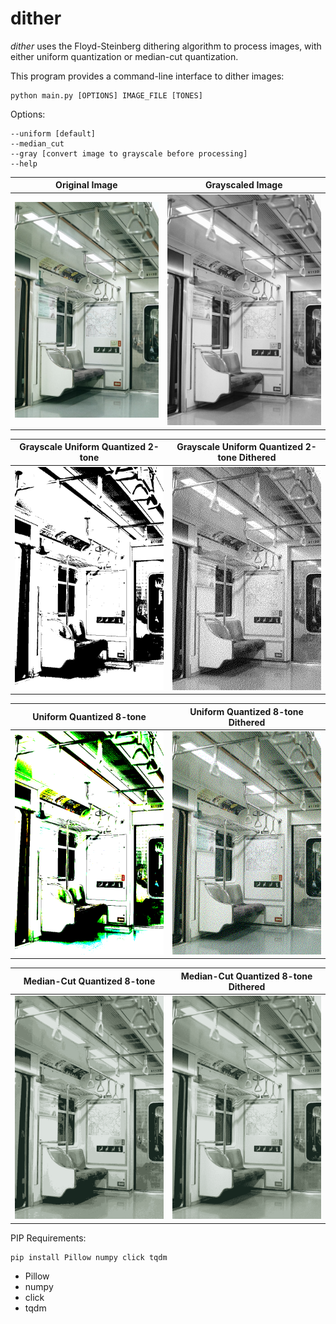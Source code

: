 # dither

_dither_ uses the Floyd-Steinberg dithering algorithm to process images, with either uniform quantization or median-cut
quantization.

This program provides a command-line interface to dither images:

```commandline
python main.py [OPTIONS] IMAGE_FILE [TONES]
```

Options:

    --uniform [default]
    --median_cut
    --gray [convert image to grayscale before processing]
    --help

| Original Image                          | Grayscaled Image                             |
|-----------------------------------------|----------------------------------------------|
| ![image](/Data/test_images/subway.jpg/) | ![image](/Data/test_images/subway_gray.png/) |

| Grayscale Uniform Quantized 2-tone                                   | Grayscale Uniform Quantized 2-tone Dithered                         |
|----------------------------------------------------------------------|---------------------------------------------------------------------|
| ![image](/Data/test_images/subway_gray_2tone_uniform_quantized.png/) | ![image](/Data/test_images/subway_gray_2tone_uniform_dithered.png/) |

| Uniform Quantized 8-tone                                        | Uniform Quantized 8-tone Dithered                                |
|-----------------------------------------------------------------|------------------------------------------------------------------|
| ![image](/Data/test_images/subway_8tone_uniform_quantized.png/) | ![image](/Data/test_images/subway_8tone_uniform_dithered.png/)   |

| Median-Cut Quantized 8-tone                                        | Median-Cut Quantized 8-tone Dithered                              |
|--------------------------------------------------------------------|-------------------------------------------------------------------|
| ![image](/Data/test_images/subway_8tone_median_cut_quantized.png/) | ![image](/Data/test_images/subway_8tone_median_cut_dithered.png/) |

PIP Requirements:

```commandline
pip install Pillow numpy click tqdm
```

- Pillow
- numpy
- click
- tqdm